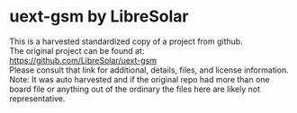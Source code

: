 
# uext-gsm by LibreSolar  
This is a harvested standardized copy of a project from github.  
The original project can be found at:  
https://github.com/LibreSolar/uext-gsm  
Please consult that link for additional, details, files, and license information.  
Note: It was auto harvested and if the original repo had more than one board file or anything out of the ordinary the files here are likely not representative.  
    